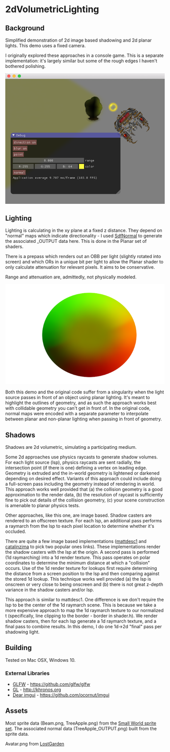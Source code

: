 # 2dVolumetricLighting

## Background
Simplified demonstration of 2d image based shadowing and 2d planar lights.  This demo uses a fixed camera.

I originally explored these approaches in a console game.  This is a separate implementation: it's largely similar but some of the rough edges I haven't bothered polishing.

![Point light, debug ui][screenshot0]

## Lighting

Lighting is calculating in the xy plane at a fixed z distance.  They depend on "normal" maps which indicate directionality - I used [SdfNormal](https://github.com/jvalenzu/SdfNormal) to generate the associated _OUTPUT data here.  This is done in the Planar set of shaders.

There is a prepass which renders out an OBB per light (slightly rotated into screen) and which ORs in a unique bit per light to allow the Planar shader to only calculate attenuation for relevant pixels.  It aims to be conservative.

Range and attenuation are, admittedly, not physically modeled.

![Output from test0][output0]

Both this demo and the original code suffer from a singularity when the light source passes in front of an object using planar lighting.  It's meant to highlight the outlines of geometry, and as such the approach works best with collidable geometry you can't get in front of.  In the original code, normal maps were encoded with a separate parameter to interpolate between planar and non-planar lighting when passing in front of geometry.

## Shadows
Shadows are 2d volumetric, simulating a participating medium.

Some 2d approaches use physics raycasts to generate shadow volumes.  For each light source (lsp), physics raycasts are sent radially, the intersection point (if there is one) defining a vertex on leading edge.  Geometry is extruded and the in-world geometry is lightened or darkened depending on desired effect.  Variants of this approach could include doing a full-screen pass including the geometry instead of rendering in world.  This approach works well provided that (a) the collision geometry is a good approximation to the render data, (b) the resolution of raycast is sufficiently fine to pick out details of the collision geometry, (c) your scene construction is amenable to planar physics tests.

Other approaches, like this one, are image based.  Shadow casters are rendered to an offscreen texture.  For each lsp, an additional pass performs a raymarch from the lsp to each pixel location to determine whether it's occluded.

There are quite a few image based implementations ([mattdesc1](https://github.com/mattdesl/lwjgl-basics/wiki/2D-Pixel-Perfect-Shadows) and [catalinzima](http://www.catalinzima.com/2010/07/my-technique-for-the-shader-based-dynamic-2d-shadows/) to pick two popular ones links).  These implementations render the shadow casters with the lsp at the origin.  A second pass is performed (1d raymarching) into a 1d render texture.  This pass operates on polar coordinates to determine the minimum distance at which a "collision" occurs.  Use of the 1d render texture for lookups first require determining the distance from a screen position to the lsp and then comparing against the stored 1d lookup.  This technique works well provided (a) the lsp is onscreen or very close to being onscreen and (b) there is not great z-depth variance in the shadow casters and/or lsp.

This approach is similar to mattdesc1.  One difference is we don't require the lsp to be the center of the 1d raymarch scene.  This is because we take a more expensive approach to map the 1d raymarch texture to our normalized t (specifically, line clipping to the border - border in shader.h).  We render shadow casters, then for each lsp generate a 1d raymarch texture, and a final pass to combine results.  In this demo, I do one 1d->2d "final" pass per shadowing light.

## Building

Tested on Mac OSX, Windows 10.

### External Libraries
* [GLFW](https://github.com/glfw/glfw)           - https://github.com/glfw/glfw
* [GL](http://khronos.org)                       - http://khronos.org
* [Dear imgui](https://github.com/ocornut/imgui) - https://github.com/ocornut/imgui

## Assets
Most sprite data (Beam.png, TreeApple.png) from the [Small World sprite set](http://www.lostgarden.com/2009/03/dancs-miraculously-flexible-game.html).  The associated normal data (TreeApple_OUTPUT.png) built from the sprite data.

Avatar.png from [LostGarden](http://www.lostgarden.com/2005/03/download-complete-set-of-sweet-8-bit.html)

[output0]: Etc/ExampleOutput.png
[screenshot0]: Etc/Screenshot0.png
